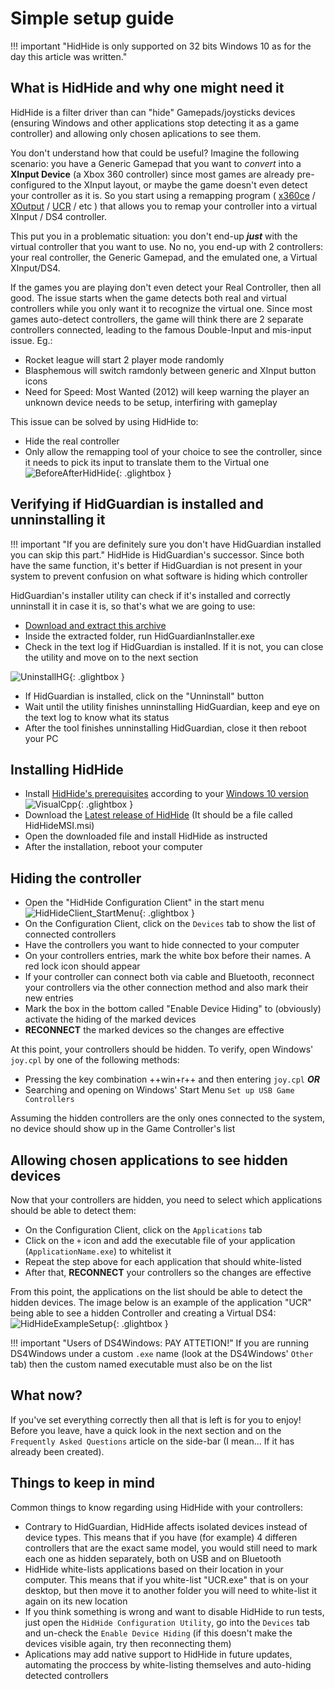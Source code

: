 # Simple setup guide

!!! important "HidHide is only supported on 32 bits Windows 10 as for the day this article was written."

## What is HidHide and why one might need it

HidHide is a filter driver than can "hide" Gamepads/joysticks devices (ensuring Windows and other applications stop detecting it as a game controller) and allowing only chosen aplications to see them.

You don't understand how that could be useful? Imagine the following scenario: you have a Generic Gamepad that you want to _convert_ into a __XInput Device__ (a Xbox 360 controller) since most games are already pre-configured to the XInput layout, or maybe the game doesn't even detect your controller as it is. So you start using a remapping program ( [x360ce](https://www.x360ce.com/) / [XOutput](https://github.com/csutorasa/XOutput) / [UCR](https://github.com/Snoothy/UCR) / etc ) that allows you to remap your controller into a virtual XInput / DS4 controller.

This put you in a problematic situation: you don't end-up ___just___ with the virtual controller that you want to use. No no, you end-up with 2 controllers: your real controller, the Generic Gamepad, and the emulated one, a Virtual XInput/DS4.

If the games you are playing don't even detect your Real Controller, then all good. The issue starts when the game detects both real and virtual controllers while you only want it to recognize the virtual one. Since most games auto-detect controllers, the game will think there are 2 separate controllers connected, leading to the famous Double-Input and mis-input issue. Eg.:

- Rocket league will start 2 player mode randomly
- Blasphemous will switch ramdonly between generic and XInput button icons
- Need for Speed: Most Wanted (2012) will keep warning the player an unknown device needs to be setup, interfiring with gameplay

This issue can be solved by using HidHide to:

- Hide the real controller
- Only allow the remapping tool of your choice to see the controller, since it needs to pick its input to translate them to the Virtual one 
![BeforeAfterHidHide](images/BeforeAfterHidHide.png){: .glightbox }

## Verifying if HidGuardian is installed and unninstalling it

!!! important "If you are definitely sure you don't have HidGuardian installed you can skip this part."
    HidHide is HidGuardian's successor. Since both have the same function, it's better if HidGuardian is not present in your system to prevent confusion on what software is hiding which controller

HidGuardian's installer utility can check if it's installed and correctly unninstall it in case it is, so that's what we are going to use:

- [Download and extract this archive](https://drive.google.com/file/d/1PNL3uv_4KektN00S9fm61djypSQ-3HED/view?usp=sharing)
- Inside the extracted folder, run HidGuardianInstaller.exe
- Check in the text log if HidGuardian is installed. If it is not, you can close the utility and move on to the next section

![UninstallHG](images/uninstall_hidguardian.png){: .glightbox }

- If HidGuardian is installed, click on the "Unninstall" button
- Wait until the utility finishes unninstalling HidGuardian, keep and eye on the text log to know what its status
- After the tool finishes unninstalling HidGuardian, close it then reboot your PC

## Installing HidHide

- Install [HidHide's prerequisites](https://support.microsoft.com/en-us/topic/the-latest-supported-visual-c-downloads-2647da03-1eea-4433-9aff-95f26a218cc0) according to your [Windows 10 version](https://vigem.org/research/How-to-check-architecture/)
![VisualCpp](images/HidHide_VisualCpp.png){: .glightbox }
- Download the [Latest release of HidHide](https://github.com/ViGEm/HidHide/releases) (It should be a file called HidHideMSI.msi)
- Open the downloaded file and install HidHide as instructed
- After the installation, reboot your computer

## Hiding the controller

- Open the "HidHide Configuration Client" in the start menu
![HidHideClient_StartMenu](images/HidHideClient_StartMenu.png){: .glightbox }
- On the Configuration Client, click on the `Devices` tab to show the list of connected controllers
- Have the controllers you want to hide connected to your computer
- On your controllers entries, mark the white box before their names. A red lock icon should appear
- If your controller can connect both via cable and Bluetooth, reconnect your controllers via the other connection method and also mark their new entries
- Mark the box in the bottom called "Enable Device Hiding" to (obviously) activate the hiding of the marked devices
- __RECONNECT__ the marked devices so the changes are effective

At this point, your controllers should be hidden. To verify, open Windows' `joy.cpl` by one of the following methods:

- Pressing the key combination ++win+r++ and then entering `joy.cpl` ___OR___
- Searching and opening on Windows' Start Menu `Set up USB Game Controllers` 

Assuming the hidden controllers are the only ones connected to the system, no device should show up in the Game Controller's list 

## Allowing chosen applications to see hidden devices

Now that your controllers are hidden, you need to select which applications should be able to detect them:

- On the Configuration Client, click on the `Applications` tab
- Click on the `+` icon and add the executable file of your application (`ApplicationName.exe`)  to whitelist it
- Repeat the step above for each application that should white-listed
- After that, __RECONNECT__ your controllers so the changes are effective

From this point, the applications on the list should be able to detect the hidden devices. The image below is an example of the application "UCR" being able to see a hidden Controller and creating a Virtual DS4: 
![HidHideExampleSetup](images/HidHideClient_ExampleSetup.png){: .glightbox }

!!! important "Users of DS4Windows: PAY ATTETION!"
    If you are running DS4Windows under a custom `.exe` name (look at the DS4Windows' `Other` tab) then the custom named executable must also be on the list

## What now?

If you've set everything correctly then all that is left is for you to enjoy! Before you leave, have a quick look in the next section and on the `Frequently Asked Questions` article on the side-bar (I mean... If it has already been created).

## Things to keep in mind

Common things to know regarding using HidHide with your controllers:

- Contrary to HidGuardian, HidHide affects isolated devices instead of device types. This means that if you have (for example) 4 differen controllers that are the exact same model, you would still need to mark each one as hidden separately, both on USB and on Bluetooth
- HidHide white-lists applications based on their location in your computer. This means that if you white-list "UCR.exe" that is on your desktop, but then move it to another folder you will need to white-list it again on its new location
- If you think something is wrong and want to disable HidHide to run tests, just open the `HidHide Configuration Utility`, go into the `Devices` tab and un-check the `Enable Device Hiding` (if this doesn't make the devices visible again, try then reconnecting them)
- Aplications may add native support to HidHide in future updates, automating the proccess by white-listing themselves and auto-hiding detected controllers



